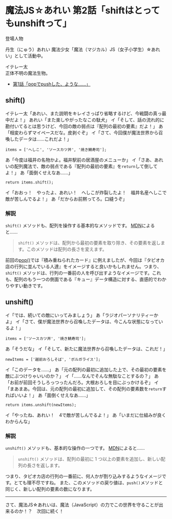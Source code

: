 # 魔法JS☆あれい 第2話「shiftはとってもunshiftって」

登場人物

丹生（にゅう）あれい
魔法少女「魔法（マジカル）JS（女子小学生）☆あれい」として活動中。

イテレー太  
正体不明の魔法生物。

* [第1話「popでpushした、ような……」](https://qiita.com/8amjp/items/e44e707ccc8c95b4a40d)

## shift()

イテレー太「あれい、また説明をキレイさっぱり省略するけど、今戦闘の真っ最中だよ！」
あれい「また楽しやがったなこの駄犬」
イ「そして、話の流れ的に勘付いてるとは思うけど、今回の敵の弱点は『配列の最初の要素』だよ！」
あ「相変わらずマイペースだな。皮剥ぐぞ」
イ「さて、今回僕が魔法世界から召喚したデータは……これだよ！」

```
items = ['へしこ', 'ソースカツ丼', '焼き鯖寿司'];
```

あ「今度は福井の名物かよ。福井駅前の居酒屋のメニューか」
イ「さあ、あれいの配列魔法で、敵の弱点である『配列の最初の要素』を`return`して倒してよ！」
あ「面倒くせえなあ……」

```
return items.shift();
```

イ「おおっ！　やったよ、あれい！　へしこが炸裂したよ！　福井名産へしこで敵が苦しんでるよ！」
あ「だからお前黙ってろ。口縫うぞ」

### 解説

`shift()` メソッドも、配列を操作する基本的なメソッドです。
[MDN](https://developer.mozilla.org/ja/docs/Web/JavaScript/Reference/Global_Objects/Array/shift)によると……

> `shift()` メソッドは、配列から最初の要素を取り除き、その要素を返します。このメソッドは配列の長さを変えます。

前回の[pop()](https://qiita.com/8amjp/items/e44e707ccc8c95b4a40d)では『積み重ねられたカード』に例えましたが、今回は『タピオカ店の行列に並んでいる人達』をイメージすると良いかもしれません。つまり、`shift()` メソッドは、行列の一番前の人を呼び出すようなイメージです。これも、配列のもう一つの側面である『キュー』データ構造に対する、直感的でわかりやすい動きです。

## unshift()

イ「では、続いての敵にいってみましょう」
あ「ラジオパーソナリティーかよ」
イ「さて、僕が魔法世界から召喚したデータは、今こんな状態になっているよ！」

```
items = ['ソースカツ丼', '焼き鯖寿司'];
```

あ「そうだな」
イ「そして、新たに魔法世界から召喚したデータは、これだ！」

```
newItems = ['越前おろしそば', 'ボルガライス'];
```

イ「このデータを……」
あ「元の配列の最初に追加した上で、その最初の要素を敵にぶつけりゃいいのか？」
イ「……なんでそんな無駄なことするの？」
あ「お前が前回そうしろっつったんだろ。大根おろしを目にぶっかけるぞ」
イ「まあまあ。今回は、元の配列の最初に追加して、その配列の要素数を`return`すればいいよ！」
あ「面倒くせえなあ……」

```
return items.unshift(newItems);
```

イ「やったね、あれい！　4で敵が苦しんでるよ！」
あ「いまだに仕組みが良くわからんな」

### 解説

`unshift()` メソッドも、基本的な操作の一つです。
[MDN](https://developer.mozilla.org/ja/docs/Web/JavaScript/Reference/Global_Objects/Array/unshift)によると……

> `unshift()` メソッドは、配列の最初に 1 つ以上の要素を追加し、新しい配列の長さを返します。

つまり、タピオカ店の行列の一番前に、何人かが割り込みするようなイメージです。とても理不尽ですね。
また、このメソッドの戻り値は、`push()`メソッドと同じく、新しい配列の要素の数になります。

----
さて、魔法JS☆あれいは、魔法（JavaScript）の力でこの世界を守ることが出来るのか！？　次回に続く！
<!--stackedit_data:
eyJoaXN0b3J5IjpbLTE4NDg3NDc4MzksMzE3MDUwMDc1LC0xMj
I2MTc5NjM5LDE3ODcyNzkwNzksMTM1MjQ5OTA5OSwtNjM2NjU3
Mjc2LDQ4Mzc4MjM0NiwxMzg5OTcxNTIsMjAzNzE5OTYxNywxMz
E2OTM2NDY1LDE0NjM3NTI3NTQsLTI1NDI4NzU1OF19
-->